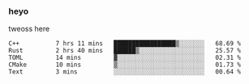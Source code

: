 ### heyo
tweoss here

<!--START_SECTION:waka-->

```text
C++          7 hrs 11 mins   █████████████████▒░░░░░░░   68.69 %
Rust         2 hrs 40 mins   ██████▒░░░░░░░░░░░░░░░░░░   25.57 %
TOML         14 mins         ▓░░░░░░░░░░░░░░░░░░░░░░░░   02.31 %
CMake        10 mins         ▒░░░░░░░░░░░░░░░░░░░░░░░░   01.73 %
Text         3 mins          ░░░░░░░░░░░░░░░░░░░░░░░░░   00.64 %
```

<!--END_SECTION:waka-->

<!--
**Tweoss/tweoss** is a ✨ _special_ ✨ repository because its `README.md` (this file) appears on your GitHub profile.

Here are some ideas to get you started:

- 🔭 I’m currently working on ...
- 🌱 I’m currently learning ...
- 👯 I’m looking to collaborate on ...
- 🤔 I’m looking for help with ...
- 💬 Ask me about ...
- 📫 How to reach me: ...
- 😄 Pronouns: ...
- ⚡ Fun fact: ...
-->
